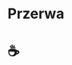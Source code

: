 <!-- .slide: data-background="#8B3536" -->
# Przerwa

# &#9749; <!-- .element style="font-size: 5em"-->
